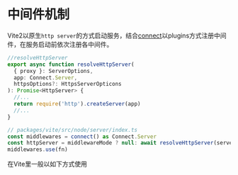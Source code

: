 # 中间件机制

Vite2以原生`http server`的方式启动服务，结合[connect](https://www.npmjs.com/package/connect)以plugins方式注册中间件，在服务启动前依次注册各中间件。

```ts
//resolveHttpServer
export async function resolveHttpServer(
  { proxy }: ServerOptions,
  app: Connect.Server,
  httpsOptions?: HttpsServerOpticons
): Promise<HttpServer> {
  //...
  return require('http').createServer(app)
  //...
}

// packages/vite/src/node/server/index.ts
const middlewares = connect() as Connect.Server
const httpServer = middlewareMode ? null: await resolveHttpServer(serverConfig, middlewares, httpsOptions)
middlewares.use(fn)
```

在Vite里一般以如下方式使用


